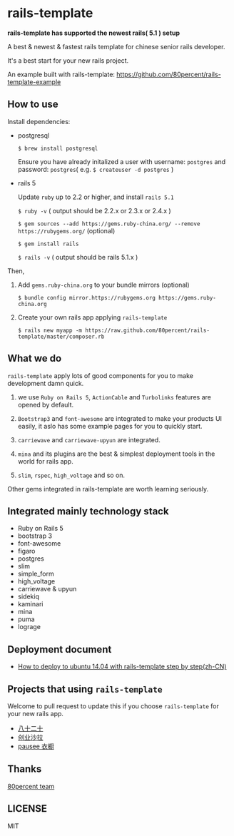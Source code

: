 # rails-template

**rails-template has supported the newest rails( 5.1 ) setup**

A best & newest & fastest rails template for chinese senior rails developer.

It's a best start for your new rails project.

An example built with rails-template: https://github.com/80percent/rails-template-example

## How to use

Install dependencies:

* postgresql

    `$ brew install postgresql`

    Ensure you have already initalized a user with username: `postgres` and password: `postgres`( e.g. `$ createuser -d postgres` )

* rails 5

    Update `ruby` up to 2.2 or higher, and install `rails 5.1`

    `$ ruby -v` ( output should be 2.2.x or 2.3.x or 2.4.x )

    `$ gem sources --add https://gems.ruby-china.org/ --remove https://rubygems.org/` (optional)

    `$ gem install rails`

    `$ rails -v` ( output should be rails 5.1.x )

Then,

1. Add `gems.ruby-china.org` to your bundle mirrors (optional)

    `$ bundle config mirror.https://rubygems.org https://gems.ruby-china.org`

2. Create your own rails app applying `rails-template`

    `$ rails new myapp -m https://raw.github.com/80percent/rails-template/master/composer.rb`

## What we do

`rails-template` apply lots of good components for you to make development damn quick.

1. we use `Ruby on Rails 5`, `ActionCable` and `Turbolinks` features are opened by default.

2. `Bootstrap3` and `font-awesome` are integrated to make your products UI easily, it aslo has some example pages for you to quickly start.

3. `carriewave` and `carriewave-upyun` are integrated.

4. `mina` and its plugins are the best & simplest deployment tools in the world for rails app.

5. `slim`, `rspec`, `high_voltage` and so on.

Other gems integrated in rails-template are worth learning seriously.

## Integrated mainly technology stack

* Ruby on Rails 5
* bootstrap 3
* font-awesome
* figaro
* postgres
* slim
* simple_form
* high_voltage
* carriewave & upyun
* sidekiq
* kaminari
* mina
* puma
* lograge

## Deployment document

* [How to deploy to ubuntu 14.04 with rails-template step by step(zh-CN)](https://github.com/80percent/rails-template/wiki/how-to-deploy-rails-to-ubuntu1404-with-rails-template)

## Projects that using `rails-template`

Welcome to pull request to update this if you choose `rails-template` for your new rails app.

* [八十二十](https://80post.com)
* [创业沙拉](https://salad.co)
* [pausee 衣橱](http://pausee.cn)

## Thanks

[80percent team](https://www.80percent.io)

## LICENSE

MIT

